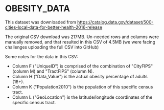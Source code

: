 # OBESITY_DATA

This dataset was downloaded from
https://catalog.data.gov/dataset/500-cities-local-data-for-better-health-2016-release

The original CSV download was 217MB.  Un-needed rows and columns were manually removed, and that resulted in this CSV of 4.5MB
(we were facing challenges uploading the full CSV into GitHub)

Some notes for the data in this CSV:

- Column F ("UniqueID") is comprised of the combination of "CityFIPS" (column M) and "TractFIPS" (column N).
- Column H ("Data_Value") is the actual obesity percentage of adults (18+).
- Column K ("Population2010") is the population of this specific census tract.
- Column L ("GeoLocation") is the latitude/longitude coordinates of the specific census tract.

